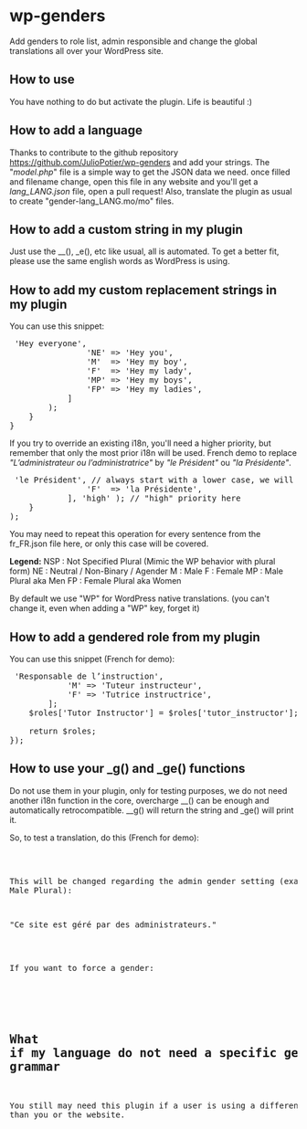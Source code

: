 
# wp-genders
Add genders to role list, admin responsible and change the global translations all over your WordPress site.

## How to use
You have nothing to do but activate the plugin. Life is beautiful :)

## How to add a language
Thanks to contribute to the github repository https://github.com/JulioPotier/wp-genders and add your strings.
The "*model.php*" file is a simple way to get the JSON data we need. once filled and filename change, open this file in any website and you'll get a *lang_LANG.json* file, open a pull request!
Also, translate the plugin as usual to create "gender-lang_LANG.mo/mo" files.

## How to add a custom string in my plugin
Just use the __(), _e(), etc like usual, all is automated. To get a better fit, please use the same english words as WordPress is using.

## How to add my custom replacement strings in my plugin
You can use this snippet:
<pre>
<?php
add_action( 'plugins_loaded', function() {
   if ( function_exists( 'add_gendered_translation' ) ) {
	    add_gendered_translation( 'Hey my man or woman', // sentence to translate in your plugin with __() as usual
			[ // gendered translation in your language. Repeat for each needed language.
				'NSP' => 'Hey everyone',
				'NE' => 'Hey you',
				'M'  => 'Hey my boy',
				'F'  => 'Hey my lady',
				'MP' => 'Hey my boys',
				'FP' => 'Hey my ladies',
			]
	    );
    }
}</pre>
If you try to override an existing i18n, you'll need a higher priority, but remember that only the most prior i18n will be used.
French demo to replace *"L’administrateur ou l’administratrice"* by *"le Président"* ou *"la Présidente"*.
<pre>
<?php
add_action( 'init', function() {
	add_gendered_translation( "[Ll][’']administrateur ou l[’']administratrice",
			[
				'M'  => 'le Président', // always start with a lower case, we will handle the upper if needed.
				'F'  => 'la Présidente',
			], 'high' ); // "high" priority here
	}
);
</pre>
You may need to repeat this operation for every sentence from the fr_FR.json file here, or only this case will be covered.

**Legend:**
NSP : Not Specified Plural (Mimic the WP behavior with plural form)
NE : Neutral / Non-Binary / Agender
M : Male
F : Female
MP : Male Plural aka Men
FP : Female Plural aka Women

By default we use "WP" for WordPress native translations. (you can't change it, even when adding a "WP" key, forget it)
## How to add a gendered role from my plugin
You can use this snippet (French for demo):
<pre><?php
add_filter( 'roles_gendered', function( $roles ) {
	$roles['tutor_instructor'] =
	    [ // "tutor_instructor" key from LMS plugin
			'NE' => 'Responsable de l’instruction',
			'M' => 'Tuteur instructeur',
			'F' => 'Tutrice instructrice',
		];
	$roles['Tutor Instructor'] = $roles['tutor_instructor']; // "Tutor Instructor" english label from LMS plugin
	
	return $roles;
});</pre>
## How to use your _g() and _ge() functions
Do not use them in your plugin, only for testing purposes, we do not need another i18n function in the core, overcharge __() can be enough and automatically retrocompatible.
__g() will return the string and _ge() will print it.

So, to test a translation, do this (French for demo):
<pre><?php
_ge( 'Ce site est géré par un administrateur ou une administratrice' );
</pre>
This will be changed regarding the admin gender setting (example: Male Plural):
<pre>"Ce site est géré par des administrateurs."</pre>
If you want to force a gender:
<pre><?php
_ge( 'Ce site est géré par un administrateur ou une administratrice', 'F' );
"Ce site est géré par une administratrice."</pre>


## What if my language do not need a specific gender because of its native grammar
You still may need this plugin if a user is using a different locale than you or the website.
